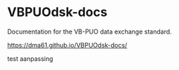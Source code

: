 # VBPUOdsk-docs
Documentation for the VB-PUO data exchange standard.

https://dma61.github.io/VBPUOdsk-docs/

test aanpassing
